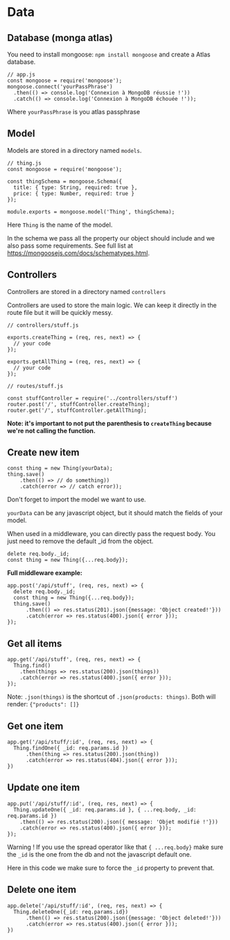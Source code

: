 # Data

## Database (monga atlas)

You need to install mongoose: `npm install mongoose` and create a Atlas database.

```
// app.js
const mongoose = require('mongoose');
mongoose.connect('yourPassPhrase')
  .then(() => console.log('Connexion à MongoDB réussie !'))
  .catch(() => console.log('Connexion à MongoDB échouée !'));
```

Where `yourPassPhrase` is you atlas passphrase

## Model

Models are stored in a directory named `models`.

```
// thing.js
const mongoose = require('mongoose');

const thingSchema = mongoose.Schema({
  title: { type: String, required: true },
  price: { type: Number, required: true }
});

module.exports = mongoose.model('Thing', thingSchema);
```

Here `Thing` is the name of the model.

In the schema we pass all the property our object should include and we also pass some requirements. See full list at https://mongoosejs.com/docs/schematypes.html.

## Controllers

Controllers are stored in a directory named `controllers`

Controllers are used to store the main logic. We can keep it directly in the route file but it will be quickly messy.

```
// controllers/stuff.js

exports.createThing = (req, res, next) => {
  // your code
});

exports.getAllThing = (req, res, next) => {
  // your code
});
```

```
// routes/stuff.js

const stuffController = require('../controllers/stuff')
router.post('/', stuffController.createThing);
router.get('/', stuffController.getAllThing);
```

**Note: it's important to not put the parenthesis to `createThing` because we're not calling the function.**

## Create new item

```
const thing = new Thing(yourData);
thing.save()
    .then(() => // do something))
    .catch(error => // catch error));
```


Don't forget to import the model we want to use.

`yourData` can be any javascript object, but it should match the fields of your model.

When used in a middleware, you can directly pass the request body. You just need to remove the default _id from the object.

```
delete req.body._id;
const thing = new Thing({...req.body});
```

**Full middleware example:** 

```
app.post('/api/stuff', (req, res, next) => {
  delete req.body._id;
  const thing = new Thing({...req.body});
  thing.save()
      .then(() => res.status(201).json({message: 'Object created!'}))
      .catch(error => res.status(400).json({ error }));
});
```

## Get all items

```
app.get('/api/stuff', (req, res, next) => {
  Thing.find()
    .then(things => res.status(200).json(things))
    .catch(error => res.status(400).json({ error }));
});
```

Note: `.json(things)` is the shortcut of `.json(products: things)`. Both will render: `{"products": []}`

## Get one item

```
app.get('/api/stuff/:id', (req, res, next) => {
  Thing.findOne({ _id: req.params.id })
      .then(thing => res.status(200).json(thing))
      .catch(error => res.status(404).json({ error }));
})
```

## Update one item

```
app.put('/api/stuff/:id', (req, res, next) => {
  Thing.updateOne({ _id: req.params.id }, { ...req.body, _id: req.params.id })
    .then(() => res.status(200).json({ message: 'Objet modifié !'}))
    .catch(error => res.status(400).json({ error }));
});
```

Warning ! If you use the spread operator like that `{ ...req.body}` make sure the `_id` is the one from the db and not the javascript default one. 

Here in this code we make sure to force the `_id` property to prevent that.

## Delete one item

```
app.delete('/api/stuff/:id', (req, res, next) => {
  Thing.deleteOne({_id: req.params.id})
      .then(() => res.status(200).json({message: 'Object deleted!'}))
      .catch(error => res.status(400).json({ error }));
})
```